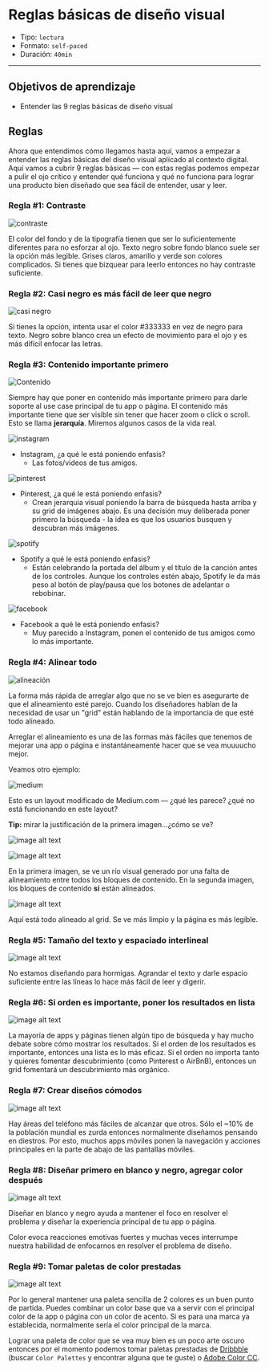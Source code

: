 # Reglas básicas de diseño visual

- Tipo: `lectura`
- Formato: `self-paced`
- Duración: `40min`

***

## Objetivos de aprendizaje

- Entender las 9 reglas básicas de diseño visual

## Reglas

Ahora que entendimos cómo llegamos hasta aquí, vamos a empezar a entender las
reglas básicas del diseño visual aplicado al contexto digital. Aquí vamos a
cubrir 9 reglas básicas — con estas reglas podemos empezar a pulir el ojo
crítico y entender qué funciona y qué no funciona para lograr una producto bien
diseñado que sea fácil de entender, usar y leer.

### Regla #1: Contraste

![contraste](https://lh4.googleusercontent.com/LxHa3VDIBcEWTDarq81_KZu2mmXV01jH0Mkcsv-U_aFJcYoj_3PKENBght30qk0ziYtfcn3PfKOBrNYW7FXS_qmo7sNIAvMRft-R5lUJSEvnzQI8qjwURF34xZmW7qjtN67aYRXm)

El color del fondo y de la tipografía tienen que ser lo suficientemente
diferentes para no esforzar al ojo. Texto negro sobre fondo blanco suele ser la
opción más legible. Grises claros, amarillo y verde son colores complicados. Si
tienes que bizquear para leerlo entonces no hay contraste suficiente.

### Regla #2: Casi negro es más fácil de leer que negro

![casi negro](https://lh6.googleusercontent.com/h1HXdmTcDE86MRejWUcv2rfS42fW0J9IETwz7VXzEzHHAuQrmjeFg0lrL0zU8auUmQ0HC7nqX3lZZyM1Jw9JUDHs1ql1WhA5Sa6gY6PR6_Us0fb4YfjAg9szeEPxWzRWzP4I00K2)

Si tienes la opción, intenta usar el color #333333 en vez de negro para texto.
Negro sobre blanco crea un efecto de movimiento para el ojo y es más difícil
enfocar las letras.

### Regla #3: Contenido importante primero

![Contenido](https://lh4.googleusercontent.com/nPHgIDn7Tx6t_DJwnp-pyike5qR05FRqwA2GiexOWcQNuOTlIlEPBdrGutd9mupoja7G-Kfk6Z87ldDS2S5OSAwEjbOOsiMLtAFYP9KRYNK1LoCW2si-0Bpby5a7PdsxM9FgQOoY)

Siempre hay que poner en contenido más importante primero para darle soporte al
use case principal de tu app o página. El contenido más importante tiene que ser
visible sin tener que hacer zoom o click o scroll. Esto se llama **jerarquía**.
Miremos algunos casos de la vida real.

![instagram](https://lh3.googleusercontent.com/0xWNpUQiFDbUul2EpoDHP-wtufF9PTmirxgEBFfdKljrLcw6F4bYHH-ov6_WkiSVH9AEMHBwBl1xVIIILr86zpCY6UcF78GleGo5BaaPkOnaBItdhp7ycZzt6LnBnq1TJayOgP4y)

- Instagram, ¿a qué le está poniendo enfasis?
  - Las fotos/videos de tus amigos.

![pinterest](https://lh4.googleusercontent.com/BBrGgFXev1P5j8QilKQIcHP7SnqXFUxUZlBweiLyS31HXZI2tNZs9w8YrOpVO0rK2DTJ4TpL_BVay33XBZIKMtZUTePylZ-2N1Hborr7zTVuRCcza7SOUUbmcTwwx5Ps0jDF-bZp)

- Pinterest,  ¿a qué le está poniendo enfasis?
  - Crean jerarquia visual poniendo la barra de búsqueda hasta arriba y su
  grid de imágenes abajo. Es una decisión muy deliberada poner primero la
  búsqueda - la idea es que los usuarios busquen y descubran más imágenes.

![spotify](https://lh5.googleusercontent.com/-QCRlPemZua_Te9ooqbv67gK7ou7z1273Fv95AdvQTojlTTiuA6cNmv85DP1Ussnqy9lFAmp0u-dZhPXOtKTWyDJmZMwoFm7X4pEvYPrxFtBMSFajq3hmyxjugudae3DC7Hzowjr)

- Spotify a qué le está poniendo enfasis?
  - Están celebrando la portada del álbum y el título de la canción antes de
  los controles. Aunque los controles estén abajo, Spotify le da más peso al
  botón de play/pausa que los botones de adelantar o rebobinar.

![facebook](https://lh6.googleusercontent.com/5c1kI5YX2oOZi62rC7C5y479zd4gwsix1loBTHin8Yq70WARvXri44KEOaNJxgIzLHCSGqjh6DxsWJKvzaudzaolW4Dw2pCvAsDjrH0r6HjEpMDtN9kbFDE8wCf2iGfsoSYMaMeu)

- Facebook a qué le está poniendo enfasis?
  - Muy parecido a Instagram, ponen el contenido de tus amigos como lo más
  importante.

### Regla #4: Alinear todo

![alineación](https://lh5.googleusercontent.com/8DA3zfix1RgrQUV-Reye88pAHhQDKKYntnmF_xmBlG3n5QXEGnvEXjhumEBqLjkIc5bKI5BNVcyNEi0vGTRkC8eOnJzwi8idMUvk8x_4jxZtFWjgqxONqTpXhR1qjVNfPzmR0y8d)

La forma más rápida de arreglar algo que no se ve bien es asegurarte de que el
alineamiento esté parejo. Cuando los diseñadores hablan de la necesidad de usar
un "grid" están hablando de la importancia de que esté todo alineado.

Arreglar el alineamiento es una de las formas más fáciles que tenemos de mejorar
una app o página e instantáneamente hacer que se vea muuuucho mejor.

Veamos otro ejemplo:

![medium](https://lh3.googleusercontent.com/DuhhwjtP4rV1EeeDPyBJ7ETaWW6G_HDjLtrUu2xBO5EomKceKa82vHBBSgNkncsW8MBAFiy79d6dLmevDNOoFEsxWUbn3OyIXNRoIeFQ9iOiF6OKqBCSHNojsNPIcWmNvLRcYiZ6)

Esto es un layout modificado de Medium.com — ¿qué les parece? ¿qué no está
funcionando en este layout?

**Tip:** mirar la justificación de la primera imagen…¿cómo se ve?

![image alt text](https://lh5.googleusercontent.com/s-cPH27PfaEoJdPsDYiipLoaZ1bhfGMoicmnf85TZcCZTAP-3J0hPqaM_51xKZzyvxcrImMU8zKkCehFDM8DZVLPfvykcw7qxvviCL-E2cY85TD1w_dRxOcpWgECukDZ-RE_nOtH)

![image alt text](https://lh6.googleusercontent.com/QBFXJsGVTruYfhSJXkbmfy_ut16chdYhYFDaRGDTR8oA2r66ccDXz2TVjMvMWyMTmRd6FiL0sUPOFnB35Ch-oiTyr8LvMv1qkRm7jQoPH9BzKCPLqV-eu3RmtYFucqDV2_2-v3cy)

En la primera imagen, se ve un río visual generado por una falta de alineamiento
entre todos los bloques de contenido. En la segunda imagen, los bloques de
contenido **sí** están alineados.

![image alt text](https://lh5.googleusercontent.com/Jq7xNl2Htg3pERzKsP3LW25upa0D9YGBCMT1ni0mQQ2J0F_HNnd3feuMGRjLnTvo_Gdcan2Zo6_kyVuANd37vJ76eq0xRZSeIcJ3URhGMo5v-d4e7DPdE8GWY5Au5JKbzd7bTVql)

Aquí está todo alineado al grid. Se ve más limpio y la página es más legible.

### Regla #5: Tamaño del texto y espaciado interlineal

![image alt text](https://lh3.googleusercontent.com/6OLAnL0JRDtwt8Gro2LlJ8oFyeko8DXaY2VqIxy3aL7_dNAsPcMo3uJWoULpmZksKX_M_8MRqlzsHw8ikD8Y4oX4W8NaAOa6wl2eF0IKMXxCux1M6rNgGyhhmLzWUFW1a4yPas4y)

No estamos diseñando para hormigas. Agrandar el texto y darle espacio suficiente
entre las líneas lo hace más fácil de leer y digerir.

### Regla #6: Si orden es importante, poner los resultados en lista

![image alt text](https://lh6.googleusercontent.com/9iCdkbx9ZCZADgIFhYS_fSpFHkTvSEOBnNVzLZhj9EHXUfcYZ73SOtMB97cqAwSCkakBIawYFog0fVaqZGyoDykFQrsML5zjFqbXiBm4AWyVRS-9X_PbIK13oXpZmlrakeqzygn7)

La mayoría de apps y páginas tienen algún tipo de búsqueda y hay mucho debate
sobre cómo mostrar los resultados. Si el orden de los resultados es importante,
entonces una lista es lo más eficaz. Si el orden no importa tanto y quieres
fomentar descubrimiento (como Pinterest o AirBnB), entonces un grid fomentará un
descubrimiento más orgánico.

### Regla #7: Crear diseños cómodos

![image alt text](https://lh4.googleusercontent.com/el1xW0t5yxubbcDkUwSE9qjUcbvuVFfDClqH-ddt8UAOVd-nEmlRqzv97scs6-o900hxhcXodTMgZFKAmMQiZ8cdiAIbIPjn-aOOokffyz2M4L2mqsRF4O5iM5vD38FhwfxNLgF8)

Hay áreas del teléfono más fáciles de alcanzar que otros. Sólo el ~10% de la
población mundial es zurda entonces normalmente diseñamos pensando en diestros.
Por esto, muchos apps móviles ponen la navegación y acciones principales en la
parte de abajo de las pantallas móviles.

### Regla #8: Diseñar primero en blanco y negro, agregar color después

![image alt text](https://lh5.googleusercontent.com/eYBg_0C-Zs8gBgmPZrF3zi-GLb1lXHMD1EzI-wKNl0py_wnmxXFlxzM7tZkJmdCPfJfrXIsjY-i9VVKB3BVqDx6k3LtfYy8BjfaFmI-WjFRHRWpgCOAwfiIuZ46Vz6g0CHXCrYYJ)

Diseñar en blanco y negro ayuda a mantener el foco en resolver el problema y
diseñar la experiencia principal de tu app o página.

Color evoca reacciones emotivas fuertes y muchas veces interrumpe nuestra
habilidad de enfocarnos en resolver el problema de diseño.

### Regla #9: Tomar paletas de color prestadas

![image alt text](https://lh4.googleusercontent.com/uSldQ95FZ_WgzrX4JWYkHKDVvgBOpOp7GrAm9C1n-SG88BfG9KtMpQNpoTkRD60UIaR7I-HO-WMu-MQC0KQE4WxwFicCHRdgXIAWObbZV3mJw1X2vYEazyUWeRxuVYQftwiOGCU4)

Por lo general mantener una paleta sencilla de 2 colores es un buen punto de
partida. Puedes combinar un color base que va a servir con el principal color de
la app o página con un color de acento. Si es para una marca ya establecida,
normalmente sería el color principal de la marca.

Lograr una paleta de color que se vea muy bien es un poco arte oscuro entonces
por el momento podemos tomar paletas prestadas de
[Dribbble](https://dribbble.com/search?q=color+palettes) (buscar `Color
Palettes` y encontrar alguna que te guste) o
[Adobe Color CC](https://color.adobe.com/create/color-wheel/).